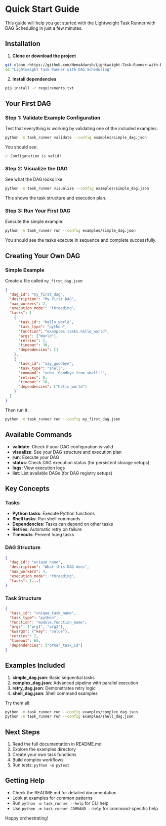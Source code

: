 # Quick Start Guide

This guide will help you get started with the Lightweight Task Runner with DAG Scheduling in just a few minutes.

## Installation

1. **Clone or download the project**
```bash
git clone <https://github.com/NemaAdarsh/Lightweight-Task-Runner-with-DAG-Scheduling.git>
cd "Lightweight Task Runner with DAG Scheduling"
```

2. **Install dependencies**
```bash
pip install -r requirements.txt
```

## Your First DAG

### Step 1: Validate Example Configuration

Test that everything is working by validating one of the included examples:

```bash
python -m task_runner validate --config examples/simple_dag.json
```

You should see:
```
✅ Configuration is valid!
```

### Step 2: Visualize the DAG

See what the DAG looks like:

```bash
python -m task_runner visualize --config examples/simple_dag.json
```

This shows the task structure and execution plan.

### Step 3: Run Your First DAG

Execute the simple example:

```bash
python -m task_runner run --config examples/simple_dag.json
```

You should see the tasks execute in sequence and complete successfully.

## Creating Your Own DAG

### Simple Example

Create a file called `my_first_dag.json`:

```json
{
  "dag_id": "my_first_dag",
  "description": "My first DAG",
  "max_workers": 2,
  "execution_mode": "threading",
  "tasks": [
    {
      "task_id": "hello_world",
      "task_type": "python",
      "function": "examples.tasks.hello_world",
      "args": ["World"],
      "retries": 1,
      "timeout": 30,
      "dependencies": []
    },
    {
      "task_id": "say_goodbye",
      "task_type": "shell",
      "command": "echo 'Goodbye from shell!'",
      "retries": 0,
      "timeout": 10,
      "dependencies": ["hello_world"]
    }
  ]
}
```

Then run it:

```bash
python -m task_runner run --config my_first_dag.json
```

## Available Commands

- **validate**: Check if your DAG configuration is valid
- **visualize**: See your DAG structure and execution plan
- **run**: Execute your DAG
- **status**: Check DAG execution status (for persistent storage setups)
- **logs**: View execution logs
- **list**: List available DAGs (for DAG registry setups)

## Key Concepts

### Tasks
- **Python tasks**: Execute Python functions
- **Shell tasks**: Run shell commands
- **Dependencies**: Tasks can depend on other tasks
- **Retries**: Automatic retry on failure
- **Timeouts**: Prevent hung tasks

### DAG Structure
```json
{
  "dag_id": "unique_name",
  "description": "What this DAG does",
  "max_workers": 4,
  "execution_mode": "threading",
  "tasks": [...]
}
```

### Task Structure
```json
{
  "task_id": "unique_task_name",
  "task_type": "python",
  "function": "module.function_name",
  "args": ["arg1", "arg2"],
  "kwargs": {"key": "value"},
  "retries": 2,
  "timeout": 60,
  "dependencies": ["other_task_id"]
}
```

## Examples Included

1. **simple_dag.json**: Basic sequential tasks
2. **complex_dag.json**: Advanced pipeline with parallel execution
3. **retry_dag.json**: Demonstrates retry logic
4. **shell_dag.json**: Shell command examples

Try them all:

```bash
python -m task_runner run --config examples/complex_dag.json
python -m task_runner run --config examples/shell_dag.json
```

## Next Steps

1. Read the full documentation in README.md
2. Explore the examples directory
3. Create your own task functions
4. Build complex workflows
5. Run tests: `python -m pytest`

## Getting Help

- Check the README.md for detailed documentation
- Look at examples for common patterns
- Run `python -m task_runner --help` for CLI help
- Use `python -m task_runner COMMAND --help` for command-specific help

Happy orchestrating! 
